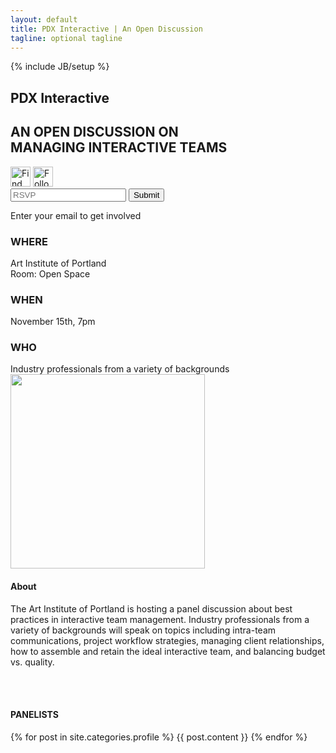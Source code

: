 ```yaml
---
layout: default
title: PDX Interactive | An Open Discussion
tagline: optional tagline
---
```

{% include JB/setup %}

<section id="main">
  <div class="content">
    <h1>PDX Interactive</h1>
    <h2>AN OPEN DISCUSSION ON<br />
      MANAGING INTERACTIVE TEAMS</h2>
    <section class="rsvp-form">
      <div class="social">
        <a href="#facebook"><img border="0" src="{{ ASSET_PATH }}dev/images/facebook.png" height="32" width="32" alt="Find us on Facebook" /></a>
        <a href="Twitter"><img border="0" src="{{ ASSET_PATH }}dev/images/twitter.png" height="32" width="32" alt="Follow us on Twitter" /></a>
      </div>
      <form method="POST" action="/">
        <input type="text" name="email" id="email" placeholder="RSVP" />
        <input type="submit" name="submit" id="submit" />
      </form>
      <div class="tip">
        <span class="darkRed">Enter your email to</span> get involved
      </div>
    </section>
    <section id="www">
      <div class="outside">
        <h3 id="where">WHERE</h3>
        <article>Art Institute of Portland<br />
          Room: Open Space</article>
      </div>
      <div id="middle">
        <h3 id="when">WHEN</h3>
        <article>November 15th, 7pm</article>
      </div>
      <div class="outside">
        <h3 id="who">WHO</h3>
        <article>Industry professionals from a variety of backgrounds</article>
      </div>
      <div class="clear"></div>
    </section>
    <section id="about">
      <a href="http://goo.gl/maps/fYLNA" target="_blank"><img border="0" src="{{ ASSET_PATH }}dev/images/map_test.png" height="311" width="311" id="map" alt="" /></a>
      <h4>About</h4>
      <p>The Art Institute of Portland is hosting a panel discussion about best practices in interactive team management. Industry professionals from a variety of backgrounds will speak on topics including intra-team communications, project workflow strategies, managing client relationships, how to assemble and retain the ideal interactive team, and balancing budget vs. quality.</p>
          <br class="clear"/>
    </section>

  </div>
</section>

<section id="panelists">
  <div class="shadow">&nbsp;</div>
  <div class="content">
<!--     <img src="{{ ASSET_PATH }}dev/images/shadow.png" height="21" width="1020" alt="" /> -->
    <h4>PANELISTS</h4>
    {% for post in site.categories.profile %}
      {{ post.content }}
    {% endfor %}
    <br class="clear">
  </div>
</section>
